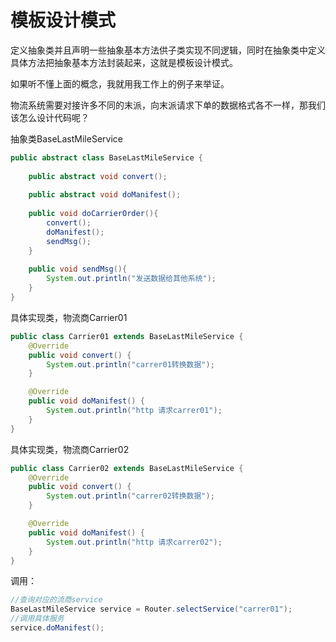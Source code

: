 # 模板设计模式

定义抽象类并且声明一些抽象基本方法供子类实现不同逻辑，同时在抽象类中定义具体方法把抽象基本方法封装起来，这就是模板设计模式。

如果听不懂上面的概念，我就用我工作上的例子来举证。

物流系统需要对接许多不同的末派，向末派请求下单的数据格式各不一样，那我们该怎么设计代码呢？

抽象类BaseLastMileService

```java
public abstract class BaseLastMileService {
    
    public abstract void convert();
    
    public abstract void doManifest();
    
    public void doCarrierOrder(){
        convert();
        doManifest();
        sendMsg();
    }
    
    public void sendMsg(){
        System.out.println("发送数据给其他系统");
    }
}
```

具体实现类，物流商Carrier01

```java
public class Carrier01 extends BaseLastMileService {
    @Override
    public void convert() {
        System.out.println("carrer01转换数据");
    }

    @Override
    public void doManifest() {
        System.out.println("http 请求carrer01");
    }
}
```

具体实现类，物流商Carrier02

```java
public class Carrier02 extends BaseLastMileService {
    @Override
    public void convert() {
        System.out.println("carrer02转换数据");
    }

    @Override
    public void doManifest() {
        System.out.println("http 请求carrer02");
    }
}
```

调用：

```java
//查询对应的流商service
BaseLastMileService service = Router.selectService("carrer01");
//调用具体服务
service.doManifest();
```


